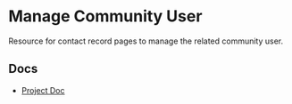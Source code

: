 # Manage Community User

Resource for contact record pages to manage the related community user.

## Docs

- [Project Doc](https://quip.com/ah3mAutVrBSL/Manage-Community-User)
